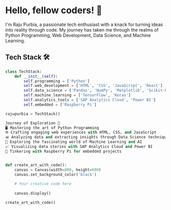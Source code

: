 <!-- Raju Purbia -->
# Hello, fellow coders! 👋

I'm Raju Purbia, a passionate tech enthusiast with a knack for turning ideas into reality through code. My journey has taken me through the realms of Python Programming, Web Development, Data Science, and Machine Learning.

## Tech Stack 🛠️
```python
class TechStack:
    def __init__(self):
        self.programming = ['Python']
        self.web_development = ['HTML', 'CSS', 'JavaScript', 'React']
        self.data_science = ['Pandas', 'NumPy', 'Matplotlib', 'Scikit-Learn']
        self.machine_learning = ['TensorFlow', 'Keras']
        self.analytics_tools = ['SAP Analytics Cloud', 'Power BI']
        self.embedded = ['Raspberry Pi']

rajupurbia = TechStack()

Journey of Exploration 🚀
🖥️ Mastering the art of Python Programming
🌐 Crafting engaging web experiences with HTML, CSS, and JavaScript
📊 Analyzing data and extracting insights through Data Science techniques
🤖 Exploring the fascinating world of Machine Learning and AI
📈 Visualizing data stories with SAP Analytics Cloud and Power BI
🍓 Tinkering with Raspberry Pi for embedded projects


def create_art_with_code():
    canvas = Canvas(width=800, height=600)
    canvas.set_background_color('black')
    
    # Your creative code here
    
    canvas.display()

create_art_with_code()
